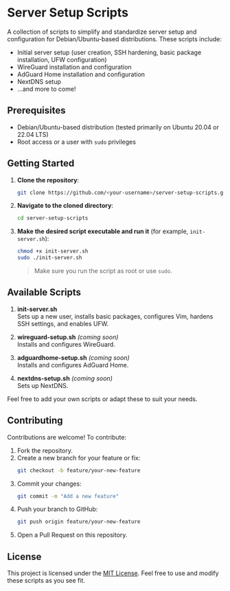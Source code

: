 # Server Setup Scripts

A collection of scripts to simplify and standardize server setup and configuration for Debian/Ubuntu-based distributions. These scripts include:

- Initial server setup (user creation, SSH hardening, basic package installation, UFW configuration)
- WireGuard installation and configuration
- AdGuard Home installation and configuration
- NextDNS setup
- ...and more to come!

## Prerequisites

- Debian/Ubuntu-based distribution (tested primarily on Ubuntu 20.04 or 22.04 LTS)
- Root access or a user with `sudo` privileges

## Getting Started

1. **Clone the repository**:
    ```bash
    git clone https://github.com/<your-username>/server-setup-scripts.git
    ```
2. **Navigate to the cloned directory**:
    ```bash
    cd server-setup-scripts
    ```
3. **Make the desired script executable and run it** (for example, `init-server.sh`):
    ```bash
    chmod +x init-server.sh
    sudo ./init-server.sh
    ```
    > Make sure you run the script as root or use `sudo`.

## Available Scripts

1. **init-server.sh**  
   Sets up a new user, installs basic packages, configures Vim, hardens SSH settings, and enables UFW.

2. **wireguard-setup.sh** *(coming soon)*  
   Installs and configures WireGuard.

3. **adguardhome-setup.sh** *(coming soon)*  
   Installs and configures AdGuard Home.

4. **nextdns-setup.sh** *(coming soon)*  
   Sets up NextDNS.

Feel free to add your own scripts or adapt these to suit your needs.

## Contributing

Contributions are welcome! To contribute:

1. Fork the repository.
2. Create a new branch for your feature or fix:
    ```bash
    git checkout -b feature/your-new-feature
    ```
3. Commit your changes:
    ```bash
    git commit -m "Add a new feature"
    ```
4. Push your branch to GitHub:
    ```bash
    git push origin feature/your-new-feature
    ```
5. Open a Pull Request on this repository.

## License

This project is licensed under the [MIT License](./LICENSE). Feel free to use and modify these scripts as you see fit.


